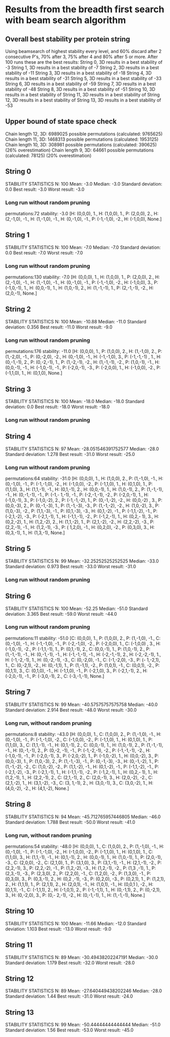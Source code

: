 # Results from the breadth first search with beam search algorithm

## Overall best stability per protein string
Using beamsearch of highest stability every level, and 60% discard after 2 consecutive P's, 70% after 3, 75% after 4 and 80% after 5 or more. After 100 runs these are the best results:
String 0, 3D results in a best stability of -3
String 1, 3D results in a best stability of -7
String 2, 3D results in a best stability of -11
String 3, 3D results in a best stability of -18
String 4, 3D results in a best stability of -31
String 5, 3D results in a best stability of -33
String 6, 3D results in a best stability of -59
String 7, 3D results in a best stability of -48
String 8, 3D results in a best stability of -51
String 10, 3D results in a best stability of
String 11, 3D results in a best stability of
String 12, 3D results in a best stability of
String 13, 3D results in a best stability of -53

## Upper bound of state space check
Chain length 12, 3D: 6989025 possible permutations (calculated: 9765625)
Chain length 11, 3D: 1468313 possible permutations (calculated: 1953125)
Chain length 10, 3D: 308981 possible permutations (calculated: 390625) (26% overestimation)
Chain length 9, 3D: 64661 possible permutations (calculated: 78125) (20% overestimation)

## String 0
STABILITY STATISTICS
N: 100
Mean: -3.0
Median: -3.0
Standard deviation: 0.0
Best result: -3.0
Worst result: -3.0

### Long run without random pruning
permutations:72 stability: -3.0
[H: (0,0,0), 1., H: (1,0,0), 1., P: (2,0,0), 2., H: (2,-1,0), -1., H: (1,-1,0), -1., H: (0,-1,0), -1., P: (-1,-1,0), -2., H: (-1,0,0),
None.]

## String 1
STABILITY STATISTICS
N: 100
Mean: -7.0
Median: -7.0
Standard deviation: 0.0
Best result: -7.0
Worst result: -7.0

### Long run without random pruning
permutations:130 stability: -7.0
[H: (0,0,0), 1., H: (1,0,0), 1., P: (2,0,0), 2., H: (2,-1,0), -1., H: (1,-1,0), -1., H: (0,-1,0), -1., P: (-1,-1,0), -2., H: (-1,0,0),
3., P: (-1,0,-1), 1., H: (0,0,-1), 1., H: (1,0,-1), 2., H: (1,-1,-1), 1., P: (2,-1,-1), -2., H: (2,0,-1), None.]

## String 2
STABILITY STATISTICS
N: 100
Mean: -10.88
Median: -11.0
Standard deviation: 0.356
Best result: -11.0
Worst result: -9.0

### Long run without random pruning
permutations:176 stability: -11.0
[H: (0,0,0), 1., P: (1,0,0), 2., H: (1,-1,0), 2., P: (1,-2,0), -1., P: (0,-2,0), -2., H: (0,-1,0), -1., H: (-1,-1,0), 3., P: (-1,-1,-1)
, 1., H: (0,-1,-1), 2., P: (0,-2,-1), 1., P: (1,-2,-1), -2., H: (1,-1,-1), -2., P: (1,0,-1), -1., H: (0,0,-1), -1., H: (-1,0,-1), -1.,
P: (-2,0,-1), -3., P: (-2,0,0), 1., H: (-1,0,0), -2., P: (-1,1,0), 1., H: (0,1,0), None.]

## String 3
STABILITY STATISTICS
N: 100
Mean: -18.0
Median: -18.0
Standard deviation: 0.0
Best result: -18.0
Worst result: -18.0

### Long run without random pruning

## String 4
STABILITY STATISTICS
N: 97
Mean: -28.051546391752577
Median: -28.0
Standard deviation: 1.278
Best result: -31.0
Worst result: -25.0

### Long run without random pruning
permutations:64 stability: -31.0
[H: (0,0,0), 1., H: (1,0,0), 2., P: (1,-1,0), -1., H: (0,-1,0), -1., P: (-1,-1,0), -2., H: (-1,0,0), -2., P: (-1,1,0), 1., H: (0,1,0),
1., P: (1,1,0), 3., H: (1,1,-1), -1., H: (0,1,-1), 2., H: (0,0,-1), 1., H: (1,0,-1), 2., P: (1,-1,-1), -1., H: (0,-1,-1), -1., P: (-1,-
1,-1), -1., P: (-2,-1,-1), -2., P: (-2,0,-1), 1., H: (-1,0,-1), 3., P: (-1,0,-2), 2., P: (-1,-1,-2), 1., P: (0,-1,-2), -2., H: (0,0,-2)
, 3., P: (0,0,-3), 2., P: (0,-1,-3), 1., P: (1,-1,-3), -3., P: (1,-1,-2), -2., H: (1,0,-2), 3., P: (1,0,-3), -2., P: (1,1,-3), -1., P:
(0,1,-3), -3., H: (0,1,-2), -1., P: (-1,1,-2), -1., P: (-2,1,-2), -3., P: (-2,1,-1), 1., H: (-1,1,-1), -2., P: (-1,2,-1), 1., H: (0,2,-
1), 3., H: (0,2,-2), 1., H: (1,2,-2), 2., H: (1,1,-2), 1., P: (2,1,-2), -2., H: (2,2,-2), -3., P: (2,2,-1), -1., H: (1,2,-1), -3., P: (
1,2,0), -1., H: (0,2,0), -2., P: (0,3,0), 3., H: (0,3,-1), 1., H: (1,3,-1), None.]

## String 5
STABILITY STATISTICS
N: 99
Mean: -32.25252525252525
Median: -33.0
Standard deviation: 0.973
Best result: -33.0
Worst result: -31.0

### Long run without random pruning

## String 6
STABILITY STATISTICS
N: 100
Mean: -52.25
Median: -51.0
Standard deviation: 3.365
Best result: -59.0
Worst result: -44.0

### Long run without random pruning
permutations:11 stability: -51.0
[C: (0,0,0), 1., P: (1,0,0), 2., P: (1,-1,0), -1., C: (0,-1,0), -1., H: (-1,-1,0), -1., P: (-2,-1,0), -2., P: (-2,0,0), 1., C: (-1,0,0)
, 3., H: (-1,0,-1), -2., P: (-1,1,-1), 1., P: (0,1,-1), 2., C: (0,0,-1), 1., P: (1,0,-1), 2., P: (1,-1,-1), -1., H: (0,-1,-1), -1., H:
(-1,-1,-1), -1., H: (-2,-1,-1), 2., H: (-2,-2,-1), 1., H: (-1,-2,-1), 1., H: (0,-2,-1), -3., C: (0,-2,0), -1., C: (-1,-2,0), -3., P: (-
1,-2,1), 1., C: (0,-2,1), -2., H: (0,-1,1), 1., P: (1,-1,1), -2., P: (1,0,1), -1., C: (0,0,1), -2., P: (0,1,1), 3., C: (0,1,0), -1., H:
 (-1,1,0), -1., P: (-2,1,0), 3., P: (-2,1,-1), 2., H: (-2,0,-1), -1., P: (-3,0,-1), 2., C: (-3,-1,-1), None.]

## String 7
STABILITY STATISTICS
N: 99
Mean: -40.57575757575758
Median: -40.0
Standard deviation: 2.914
Best result: -48.0
Worst result: -30.0

### Long run, without random pruning
permutations:8 stability: -43.0
[H: (0,0,0), 1., C: (1,0,0), 2., P: (1,-1,0), -1., H: (0,-1,0), -1., P: (-1,-1,0), -2., C: (-1,0,0), -2., P: (-1,1,0), 1., H: (0,1,0),
1., P: (1,1,0), 3., C: (1,1,-1), -1., H: (0,1,-1), 2., C: (0,0,-1), 1., H: (1,0,-1), 2., P: (1,-1,-1), -1., H: (0,-1,-1), 2., P: (0,-2,
-1), -1., P: (-1,-2,-1), -2., P: (-1,-1,-1), -2., H: (-1,0,-1), -1., P: (-2,0,-1), 3., P: (-2,0,-2), 1., P: (-1,0,-2), 1., H: (0,0,-2),
 3., P: (0,0,-3), 1., P: (1,0,-3), 2., P: (1,-1,-3), -1., P: (0,-1,-3), -3., H: (0,-1,-2), 1., P: (1,-1,-2), -2., C: (1,0,-2), -2., P:
(1,1,-2), -1., H: (0,1,-2), -1., P: (-1,1,-2), -1., P: (-2,1,-2), -3., P: (-2,1,-1), 1., H: (-1,1,-1), -2., P: (-1,2,-1), 1., H: (0,2,-
1), 1., H: (1,2,-1), 1., H: (2,2,-1), 2., C: (2,1,-1), 2., C: (2,0,-1), 3., H: (2,0,-2), -2., C: (2,1,-2), 1., H: (3,1,-2), -3., C: (3,
1,-1), 2., H: (3,0,-1), 3., C: (3,0,-2), 1., H: (4,0,-2), -2., H: (4,1,-2), None.]

## String 8
STABILITY STATISTICS
N: 94
Mean: -45.712765957446805
Median: -46.0
Standard deviation: 1.788
Best result: -50.0
Worst result: -41.0

### Long run, without random pruning
permutations:54 stability: -48.0
[H: (0,0,0), 1., C: (1,0,0), 2., P: (1,-1,0), -1., H: (0,-1,0), -1., P: (-1,-1,0), -2., H: (-1,0,0), -2., P: (-1,1,0), 1., H: (0,1,0),
1., C: (1,1,0), 3., H: (1,1,-1), -1., H: (0,1,-1), 2., H: (0,0,-1), 1., H: (1,0,-1), 1., P: (2,0,-1), -3., C: (2,0,0), -2., C: (2,1,0),
 1., P: (3,1,0), 3., P: (3,1,-1), -1., H: (2,1,-1), -2., P: (2,2,-1), 3., P: (2,2,-2), -1., P: (1,2,-2), -3., H: (1,2,-1), -2., P: (1,3
,-1), 1., P: (2,3,-1), -3., P: (2,3,0), 2., P: (2,2,0), -1., C: (1,2,0), -2., P: (1,3,0), -1., P: (0,3,0), 3., P: (0,3,-1), 2., H: (0,2
,-1), -3., P: (0,2,0), -3., P: (0,2,1), 1., P: (1,2,1), 2., H: (1,1,1), 1., P: (2,1,1), 2., H: (2,0,1), -1., H: (1,0,1), -1., H: (0,0,1
), -2., H: (0,1,1), -1., C: (-1,1,1), 2., H: (-1,0,1), 2., P: (-1,-1,1), 1., H: (0,-1,1), 2., P: (0,-2,1), 3., H: (0,-2,0), 3., P: (0,-
2,-1), -2., H: (0,-1,-1), 1., H: (1,-1,-1), None.]

## String 10
STABILITY STATISTICS
N: 100
Mean: -11.66
Median: -12.0
Standard deviation: 1.103
Best result: -13.0
Worst result: -9.0

## String 11
STABILITY STATISTICS
N: 89
Mean: -30.49438202247191
Median: -30.0
Standard deviation: 1.179
Best result: -32.0
Worst result: -28.0

## String 12
STABILITY STATISTICS
N: 89
Mean: -27.640449438202246
Median: -28.0
Standard deviation: 1.44
Best result: -31.0
Worst result: -24.0

## String 13
STABILITY STATISTICS
N: 99
Mean: -50.44444444444444
Median: -51.0
Standard deviation: 1.56
Best result: -53.0
Worst result: -45.0
